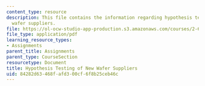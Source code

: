 ```yaml
---
content_type: resource
description: This file contains the information regarding hypothesis testing of new
  wafer suppliers.
file: https://ol-ocw-studio-app-production.s3.amazonaws.com/courses/2-627-fundamentals-of-photovoltaics-fall-2013/84282d63468fafd300cf6f8b25ceb46c_MIT2_627F13_assn_sim.pdf
file_type: application/pdf
learning_resource_types:
- Assignments
parent_title: Assignments
parent_type: CourseSection
resourcetype: Document
title: Hypothesis Testing of New Wafer Suppliers
uid: 84282d63-468f-afd3-00cf-6f8b25ceb46c
---
```

